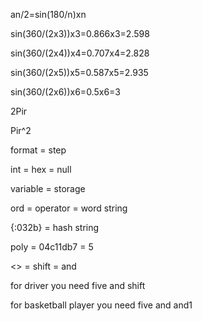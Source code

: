 an/2=sin(180/n)xn

sin(360/(2x3))x3=0.866x3=2.598

sin(360/(2x4))x4=0.707x4=2.828

sin(360/(2x5))x5=0.587x5=2.935

sin(360/(2x6))x6=0.5x6=3

2Pir

Pir^2

format = step

int = hex = null

variable = storage

ord = operator = word string

{:032b} = hash string

poly = 04c11db7 = 5

<> = shift = and

for driver you need five and shift

for basketball player you need five and and1

